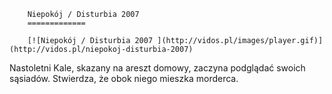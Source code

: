 
        Niepokój / Disturbia 2007 
        =============
        
        [![Niepokój / Disturbia 2007 ](http://vidos.pl/images/player.gif)](http://vidos.pl/niepokoj-disturbia-2007)
        
        
 Nastoletni Kale, skazany na areszt domowy, zaczyna podglądać swoich sąsiadów. Stwierdza, że obok niego mieszka morderca.
    